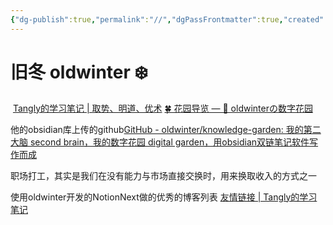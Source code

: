 ```yaml
---
{"dg-publish":true,"permalink":"//","dgPassFrontmatter":true,"created":"2024-12-07T15:38:50.190+08:00","updated":"2024-12-07T16:57:58.532+08:00"}
---
```




# 旧冬 oldwinter ❄️
 [Tangly的学习笔记 | 取势、明道、优术](https://blog.tangly1024.com)
[🍀 花园导览 — 🌱 oldwinterの数字花园](https://notes.oldwinter.top/huayuan)

他的obsidian库上传的github[GitHub - oldwinter/knowledge-garden: 我的第二大脑 second brain，我的数字花园 digital garden，用obsidian双链笔记软件写作而成](https://github.com/oldwinter/knowledge-garden)

职场打工，其实是我们在没有能力与市场直接交换时，用来换取收入的方式之一

使用oldwinter开发的NotionNext做的优秀的博客列表
[友情链接 | Tangly的学习笔记](https://blog.tangly1024.com/links)